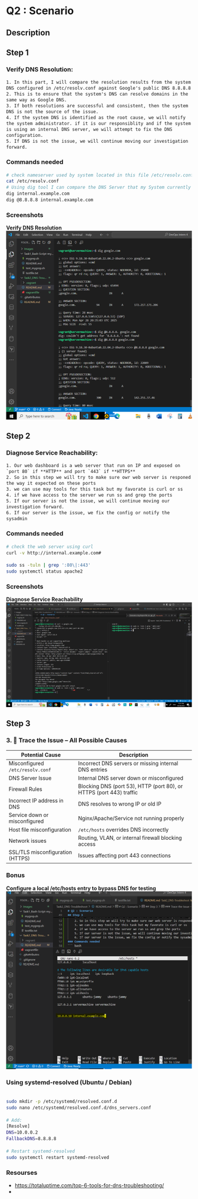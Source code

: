 # Q2 : Scenario
## Description


## Step 1
### Verify DNS Resolution:
    1. In this part, I will compare the resolution results from the system DNS configured in /etc/resolv.conf against Google's public DNS 8.8.8.8
    2. This is to ensure that the system's DNS can resolve domains in the same way as Google DNS.
    3. If both resolutions are successful and consistent, then the system DNS is not the source of the issue.
    4. If the system DNS is identified as the root cause, we will notify the system administrator. if it is our responsiblity and if the system is using an internal DNS server, we will attempt to fix the DNS configuration.
    5. If DNS is not the issue, we will continue moving our investigation forward.
### Commands needed
``` bash
# check nameserver used by system located in this file /etc/resolv.conf
cat /etc/resolv.conf
# Using dig tool I can compare the DNS Server that my System currently use againest Google DNS Server
dig internal.example.com
dig @8.8.8.8 internal.example.com
```
### Screenshots
 **Verify DNS Resolution** 
![Verify_DNS_Resolution](../Images/task2_2.PNG)



## Step 2
### Diagnose Service Reachability:
    1. Our web dashboard is a web server that run on IP and exposed on `port 80` if **HTTP** and port `443` if **HTTPS** 
    2. So in this step we will try to make sure owr web server is responed the way it expected on these ports
    3. we can use may tools for this task but my favorate is curl or ss
    4. if we have access to the server we run ss and grep the ports
    5. If our server is not the issue, we will continue moving our investigation forward.
    6. If our server is the issue, we fix the config or notify the sysadmin
### Commands needed
``` bash
# check the web server using curl 
curl -v http://internal.example.com# 

sudo ss -tuln | grep ':80\|:443'
sudo systemctl status apache2

```
### Screenshots
 **Diagnose Service Reachability** 
![Diagnose Service Reachability](../Images/task2_3.PNG)



## Step 3
### 3. 🧪 Trace the Issue – All Possible Causes

| Potential Cause                  | Description                                         |
|-----------------------------------|-----------------------------------------------------|
| Misconfigured `/etc/resolv.conf`  | Incorrect DNS servers or missing internal DNS entries |
| DNS Server Issue                  | Internal DNS server down or misconfigured            |
| Firewall Rules                    | Blocking DNS (port 53), HTTP (port 80), or HTTPS (port 443) traffic |
| Incorrect IP address in DNS       | DNS resolves to wrong IP or old IP                   |
| Service down or misconfigured     | Nginx/Apache/Service not running properly            |
| Host file misconfiguration        | `/etc/hosts` overrides DNS incorrectly               |
| Network issues                    | Routing, VLAN, or internal firewall blocking access  |
| SSL/TLS misconfiguration (HTTPS)  | Issues affecting port 443 connections                |


### Bonus
 **Configure a local /etc/hosts entry to bypass DNS for testing** 
![bypass DNS](../Images/task2_5.PNG)

### Using systemd-resolved (Ubuntu / Debian)
```bash

sudo mkdir -p /etc/systemd/resolved.conf.d
sudo nano /etc/systemd/resolved.conf.d/dns_servers.conf

# Add:
[Resolve]
DNS=10.0.0.2
FallbackDNS=8.8.8.8

# Restart systemd-resolved
sudo systemctl restart systemd-resolved
```

### Resourses
- https://totaluptime.com/top-6-tools-for-dns-troubleshooting/
- 